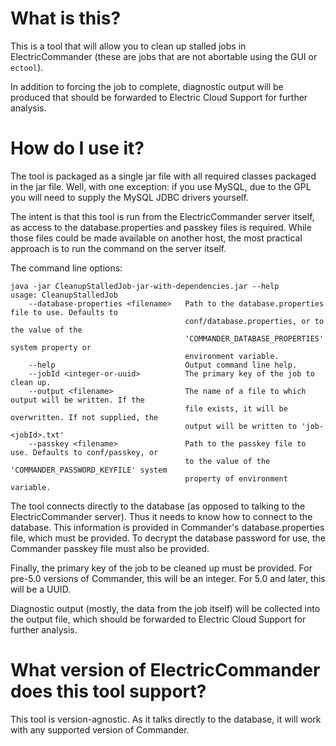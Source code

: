 # What is this?

This is a tool that will allow you to clean up stalled jobs in ElectricCommander (these are jobs that are not abortable using the GUI or ```ectool```). 

In addition to forcing the job to complete, diagnostic output will be produced that should be forwarded to Electric Cloud Support for further analysis.

# How do I use it?

The tool is packaged as a single jar file with all required classes packaged in the jar file. Well, with one exception: if you use MySQL, due to the GPL you will need to supply the MySQL JDBC drivers yourself.

The intent is that this tool is run from the ElectricCommander server itself, as access to the database.properties and passkey files is required. While those files could be made available on another host, the most practical approach is to run the command on the server itself.

The command line options:
    
    java -jar CleanupStalledJob-jar-with-dependencies.jar --help
    usage: CleanupStalledJob
        --database-properties <filename>   Path to the database.properties file to use. Defaults to
                                           conf/database.properties, or to the value of the
                                           'COMMANDER_DATABASE_PROPERTIES' system property or
                                           environment variable.
        --help                             Output command line help.
        --jobId <integer-or-uuid>          The primary key of the job to clean up.
        --output <filename>                The name of a file to which output will be written. If the
                                           file exists, it will be overwritten. If not supplied, the
                                           output will be written to 'job-<jobId>.txt'
        --passkey <filename>               Path to the passkey file to use. Defaults to conf/passkey, or
                                           to the value of the 'COMMANDER_PASSWORD_KEYFILE' system
                                           property of environment variable.
    
The tool connects directly to the database (as opposed to talking to the ElectricCommander server). Thus it needs to know how to connect to the database. This information is provided in Commander's database.properties file, which must be provided. To decrypt the database password for use, the Commander passkey file must also be provided.

Finally, the primary key of the job to be cleaned up must be provided. For pre-5.0 versions of Commander, this will be an integer. For 5.0 and later, this will be a UUID.

Diagnostic output (mostly, the data from the job itself) will be collected into the output file, which should be forwarded to Electric Cloud Support for further analysis.

# What version of ElectricCommander does this tool support?

This tool is version-agnostic. As it talks directly to the database, it will work with any supported version of Commander.
